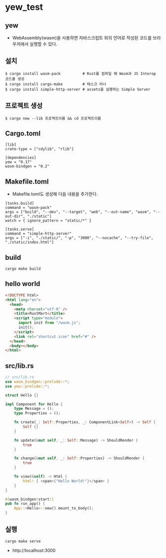 # yew_test

## yew

- WebAssembly(wasm)을 사용하면 자바스크립트 외의 언어로 작성된 코드를 브라우저에서 실행할 수 있다.

## 설치

```
$ cargo install wasm-pack          # Rust를 컴파일 해 Wasm과 JS Interop 코드를 생성
$ cargo install cargo-make         # 태스크 러너
$ cargo install simple-http-server # assets을 실행하는 Simple Server
```

## 프로젝트 생성

```
$ cargo new --lib 프로젝트이름 && cd 프로젝트이름
```

## Cargo.toml

```
[lib]
crate-type = ["cdylib", "rlib"]

[dependencies]
yew = "0.17"
wasm-bindgen = "0.2"
```

## Makefile.toml

- Makefile.toml도 생성해 다음 내용을 추가한다.

```
[tasks.build]
command = "wasm-pack"
args = ["build", "--dev", "--target", "web", "--out-name", "wasm", "--out-dir", "./static"]
watch = { ignore_pattern = "static/*" }

[tasks.serve]
command = "simple-http-server"
args = ["-i", "./static/", "-p", "3000", "--nocache", "--try-file", "./static/index.html"]
```

## build

```
cargo make build
```

## hello world

```html
<!DOCTYPE html>
<html lang="en">
  <head>
    <meta charset="utf-8" />
    <title>RustMart</title>
    <script type="module">
      import init from "/wasm.js";
      init();
    </script>
    <link rel="shortcut icon" href="#" />
  </head>
  <body></body>
</html>
```

## src/lib.rs

```rs
// src/lib.rs
use wasm_bindgen::prelude::*;
use yew::prelude::*;

struct Hello {}

impl Component for Hello {
    type Message = ();
    type Properties = ();

    fn create(_: Self::Properties, _: ComponentLink<Self>) -> Self {
        Self {}
    }

    fn update(&mut self, _: Self::Message) -> ShouldRender {
        true
    }

    fn change(&mut self, _: Self::Properties) -> ShouldRender {
        true
    }

    fn view(&self) -> Html {
        html! { <span>{"Hello World!"}</span> }
    }
}

#[wasm_bindgen(start)]
pub fn run_app() {
    App::<Hello>::new().mount_to_body();
}
```

## 실행

```
cargo make serve
```

- http://localhost:3000

